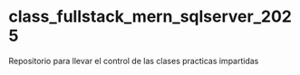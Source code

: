 # class_fullstack_mern_sqlserver_2025
Repositorio para llevar el control de las clases practicas impartidas
